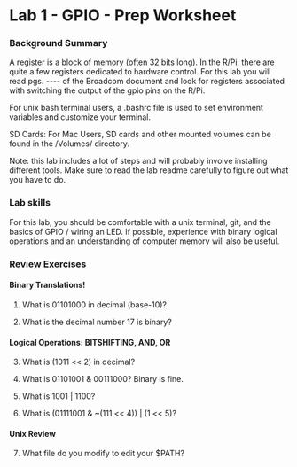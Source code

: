 # Lab 1 - GPIO - Prep Worksheet
### Background Summary

A register is a block of memory (often 32 bits long). In the R/Pi, there are quite a few registers dedicated to hardware control. For this lab you will read pgs. ---- of the Broadcom document and look for registers associated with switching the output of the gpio pins on the R/Pi. 

For unix bash terminal users, a .bashrc file is used to set environment variables and customize your terminal.

SD Cards: For Mac Users, SD cards and other mounted volumes can be found in the /Volumes/ directory.

Note: this lab includes a lot of steps and will probably involve installing different tools. Make sure to read the lab readme carefully to figure out what you have to do.

### Lab skills

For this lab, you should be comfortable with a unix terminal, git, and the basics of GPIO / wiring an LED. If possible, experience with binary logical operations and an understanding of computer memory will also be useful.



### Review Exercises

#### Binary Translations!

1) What is 01101000 in decimal (base-10)?

2) What is the decimal number 17 is binary?

#### Logical Operations: BITSHIFTING, AND, OR

3) What is (1011 << 2) in decimal?

4) What is 01101001 & 00111000? Binary is fine.

5) What is 1001 | 1100?

6) What is (01111001 & ~(111 << 4)) | (1 << 5)?

#### Unix Review

7) What file do you modify to edit your $PATH?

